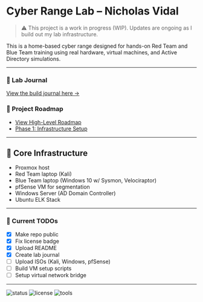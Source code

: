 
# Cyber Range Lab – Nicholas Vidal

> ⚠️ This project is a work in progress (WIP). Updates are ongoing as I build out my lab infrastructure.

This is a home-based cyber range designed for hands-on Red Team and Blue Team training using real hardware, virtual machines, and Active Directory simulations.

---

### 📓 Lab Journal

[View the build journal here →](docs/lab_journal.md)

### 📌 Project Roadmap  
- [View High-Level Roadmap](docs/roadmap.md)  
- [Phase 1: Infrastructure Setup](docs/phase_1_infrastructure.md)

---

## 🧱 Core Infrastructure

- Proxmox host  
- Red Team laptop (Kali)  
- Blue Team laptop (Windows 10 w/ Sysmon, Velociraptor)  
- pfSense VM for segmentation  
- Windows Server (AD Domain Controller)  
- Ubuntu ELK Stack  

---

### 🔧 Current TODOs

- [x] Make repo public  
- [x] Fix license badge  
- [x] Upload README  
- [x] Create lab journal  
- [ ] Upload ISOs (Kali, Windows, pfSense)  
- [ ] Build VM setup scripts  
- [ ] Setup virtual network bridge  

---

![status](https://img.shields.io/badge/status-WIP-yellow)
![license](https://img.shields.io/badge/license-MIT-green)
![tools](https://img.shields.io/badge/tools-Kali%20%7C%20pfSense%20%7C%20ELK%20%7C%20Velociraptor-blue)

